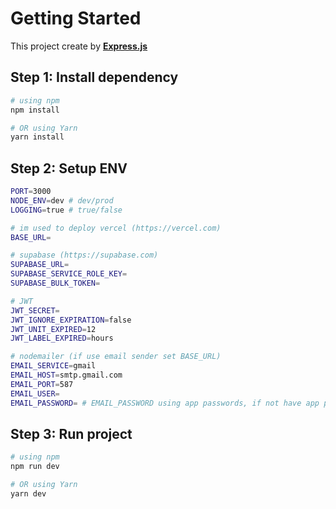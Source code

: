 # Getting Started

This project create by [**Express.js**](https://expressjs.com)

## Step 1: Install dependency

```bash
# using npm
npm install

# OR using Yarn
yarn install
```

## Step 2: Setup ENV

```bash
PORT=3000
NODE_ENV=dev # dev/prod
LOGGING=true # true/false

# im used to deploy vercel (https://vercel.com)
BASE_URL=

# supabase (https://supabase.com)
SUPABASE_URL=
SUPABASE_SERVICE_ROLE_KEY=
SUPABASE_BULK_TOKEN=

# JWT
JWT_SECRET=
JWT_IGNORE_EXPIRATION=false
JWT_UNIT_EXPIRED=12
JWT_LABEL_EXPIRED=hours

# nodemailer (if use email sender set BASE_URL)
EMAIL_SERVICE=gmail
EMAIL_HOST=smtp.gmail.com
EMAIL_PORT=587
EMAIL_USER=
EMAIL_PASSWORD= # EMAIL_PASSWORD using app passwords, if not have app passwords, click here : https://myaccount.google.com/apppasswords
```

## Step 3: Run project

```bash
# using npm
npm run dev

# OR using Yarn
yarn dev
```